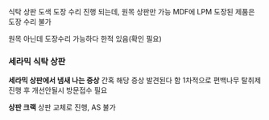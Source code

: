식탁 상판 도색
도장 수리 진행 되는데, 원목 상판만 가능
MDF에 LPM 도장된 제품은 도장 수리 불가

원목 아닌데 도장수리 가능하다 한적 있음(확인 필요)

### 세라믹 식탁 상판
**세라믹 상판에서 냄새 나는 증상**
간혹 해당 증상 발견된다 함
1차적으로 편백나무 탈취제 진행 후 개선안될시 방문접수 필요

**상판 크랙**
상판 교체로 진행, AS 불가

